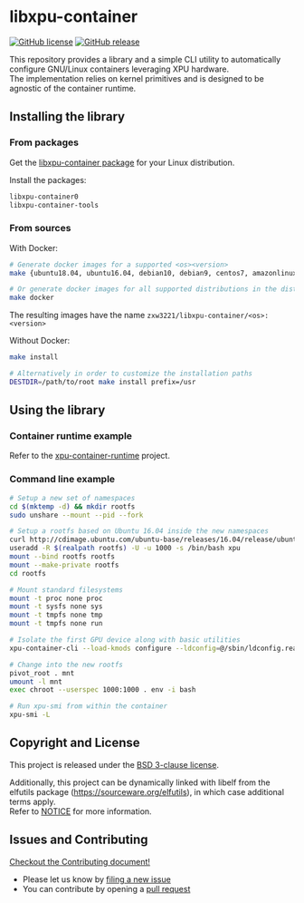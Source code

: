 # libxpu-container

[![GitHub license](https://img.shields.io/badge/license-New%20BSD-blue.svg?style=flat-square)](https://raw.githubusercontent.com/zxw3221/libxpu-container/master/LICENSE)
[![GitHub release](https://img.shields.io/github/release/zxw3221/libxpu-container/all.svg?style=flat-square)](https://github.com/zxw3221/libxpu-container/releases)

This repository provides a library and a simple CLI utility to automatically configure GNU/Linux containers leveraging XPU hardware.\
The implementation relies on kernel primitives and is designed to be agnostic of the container runtime.

## Installing the library
### From packages
Get the [libxpu-container package](https://github.com/zxw3221/xpu-container-toolkit/releases) for your Linux distribution.

Install the packages:
```bash
libxpu-container0
libxpu-container-tools
```

### From sources
With Docker:
```bash
# Generate docker images for a supported <os><version>
make {ubuntu18.04, ubuntu16.04, debian10, debian9, centos7, amazonlinux2, opensuse-leap15.1}

# Or generate docker images for all supported distributions in the dist/ directory
make docker
````

The resulting images have the name `zxw3221/libxpu-container/<os>:<version>`

Without Docker:
```bash
make install

# Alternatively in order to customize the installation paths
DESTDIR=/path/to/root make install prefix=/usr
```

## Using the library
### Container runtime example
Refer to the [xpu-container-runtime](https://github.com/zxw3221/xpu-container-runtime) project.

### Command line example

```bash
# Setup a new set of namespaces
cd $(mktemp -d) && mkdir rootfs
sudo unshare --mount --pid --fork

# Setup a rootfs based on Ubuntu 16.04 inside the new namespaces
curl http://cdimage.ubuntu.com/ubuntu-base/releases/16.04/release/ubuntu-base-16.04.6-base-amd64.tar.gz | tar -C rootfs -xz
useradd -R $(realpath rootfs) -U -u 1000 -s /bin/bash xpu
mount --bind rootfs rootfs
mount --make-private rootfs
cd rootfs

# Mount standard filesystems
mount -t proc none proc
mount -t sysfs none sys
mount -t tmpfs none tmp
mount -t tmpfs none run

# Isolate the first GPU device along with basic utilities
xpu-container-cli --load-kmods configure --ldconfig=@/sbin/ldconfig.real --no-cgroups --utility --device 0 $(pwd)

# Change into the new rootfs
pivot_root . mnt
umount -l mnt
exec chroot --userspec 1000:1000 . env -i bash

# Run xpu-smi from within the container
xpu-smi -L
```

## Copyright and License

This project is released under the [BSD 3-clause license](https://github.com/zxw3221/libxpu-container/blob/main/LICENSE).

Additionally, this project can be dynamically linked with libelf from the elfutils package (https://sourceware.org/elfutils), in which case additional terms apply.\
Refer to [NOTICE](https://github.com/zxw3221/libxpu-container/blob/main/NOTICE) for more information.

## Issues and Contributing

[Checkout the Contributing document!](CONTRIBUTING.md)

* Please let us know by [filing a new issue](https://github.com/zxw3221/libxpu-container/issues/new)
* You can contribute by opening a [pull request](https://help.github.com/articles/using-pull-requests/)
